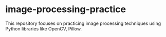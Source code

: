 # image-processing-practice
This repository focuses on practicing image processing techniques using Python libraries like OpenCV, Pillow.
